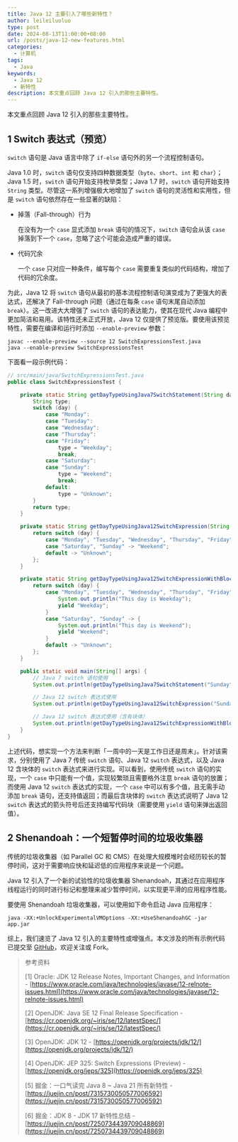 ```yaml
---
title: Java 12 主要引入了哪些新特性？
author: leileiluoluo
type: post
date: 2024-08-13T11:00:00+08:00
url: /posts/java-12-new-features.html
categories:
  - 计算机
tags:
  - Java
keywords:
  - Java 12
  - 新特性
description: 本文重点回顾 Java 12 引入的那些主要特性。
---
```


本文重点回顾 Java 12 引入的那些主要特性。

## 1 Switch 表达式（预览）

`switch` 语句是 Java 语言中除了 `if-else` 语句外的另一个流程控制语句。

Java 1.0 时，`switch` 语句仅支持四种数据类型（`byte`、`short`、`int` 和 `char`）；Java 1.5 时，`switch` 语句开始支持枚举类型；Java 1.7 时，`switch` 语句开始支持 `String` 类型。尽管这一系列增强极大地增加了 `switch` 语句的灵活性和实用性，但是 `switch` 语句依然存在一些显著的缺陷：

- 掉落（Fall-through）行为

  在没有为一个 `case` 显式添加 `break` 语句的情况下，`switch` 语句会从该 `case` 掉落到下一个 `case`，忽略了这个可能会造成严重的错误。

- 代码冗余

  一个 `case` 只对应一种条件，编写每个 `case` 需要重复类似的代码结构，增加了代码的冗余度。

为此，Java 12 将 `switch` 语句从最初的基本流程控制语句演变成为了更强大的表达式，还解决了 Fall-through 问题（通过在每条 `case` 语句末尾自动添加 `break`）。这一改进大大增强了 `switch` 语句的表达能力，使其在现代 Java 编程中更加简洁和易用。该特性还未正式开放，Java 12 仅提供了预览版。要使用该预览特性，需要在编译和运行时添加 `--enable-preview` 参数：

```shell
javac --enable-preview --source 12 SwitchExpressionsTest.java
java --enable-preview SwitchExpressionsTest
```

下面看一段示例代码：

```java
// src/main/java/SwitchExpressionsTest.java
public class SwitchExpressionsTest {

    private static String getDayTypeUsingJava7SwitchStatement(String day) {
        String type;
        switch (day) {
            case "Monday":
            case "Tuesday":
            case "Wednesday":
            case "Thursday":
            case "Friday":
                type = "Weekday";
                break;
            case "Saturday":
            case "Sunday":
                type = "Weekend";
                break;
            default:
                type = "Unknown";
        }
        return type;
    }

    private static String getDayTypeUsingJava12SwitchExpression(String day) {
        return switch (day) {
            case "Monday", "Tuesday", "Wednesday", "Thursday", "Friday" -> "Weekday";
            case "Saturday", "Sunday" -> "Weekend";
            default -> "Unknown";
        };
    }

    private static String getDayTypeUsingJava12SwitchExpressionWithBlockBodies(String day) {
        return switch (day) {
            case "Monday", "Tuesday", "Wednesday", "Thursday", "Friday" -> {
                System.out.println("This day is Weekday");
                yield "Weekday";
            }
            case "Saturday", "Sunday" -> {
                System.out.println("This day is Weekend");
                yield "Weekend";
            }
            default -> "Unknown";
        };
    }

    public static void main(String[] args) {
        // Java 7 switch 语句使用
        System.out.println(getDayTypeUsingJava7SwitchStatement("Sunday"));

        // Java 12 switch 表达式使用
        System.out.println(getDayTypeUsingJava12SwitchExpression("Sunday"));

        // Java 12 switch 表达式使用（含有块体）
        System.out.println(getDayTypeUsingJava12SwitchExpressionWithBlockBodies("Sunday"));
    }
}
```

上述代码，想实现一个方法来判断「一周中的一天是工作日还是周末」。针对该需求，分别使用了 Java 7 传统 `switch` 语句、Java 12 `switch` 表达式，以及 Java 12 含块体的 `switch` 表达式来进行实现。可以看到，使用传统 `switch` 语句的实现，一个 `case` 中只能有一个值，实现较繁琐且需要格外注意 `break` 语句的放置；而使用 Java 12 `switch` 表达式的实现，一个 `case` 中可以有多个值，且无需手动添加 `break` 语句，还支持值返回；而最后含块体的 `switch` 表达式说明了 Java 12 `switch` 表达式的箭头符号后还支持编写代码块（需要使用 `yield` 语句来弹出返回值）。

## 2 Shenandoah：一个短暂停时间的垃圾收集器

传统的垃圾收集器（如 Parallel GC 和 CMS）在处理大规模堆时会经历较长的暂停时间，这对于需要响应快和延迟低的应用程序来说是一个问题。

Java 12 引入了一个新的试验性的垃圾收集器 Shenandoah，其通过在应用程序线程运行的同时进行标记和整理来减少暂停时间，以实现更平滑的应用程序性能。

要使用 Shenandoah 垃圾收集器，可以使用如下命令启动 Java 应用程序：

```shell
java -XX:+UnlockExperimentalVMOptions -XX:+UseShenandoahGC -jar app.jar
```

综上，我们速览了 Java 12 引入的主要特性或增强点。本文涉及的所有示例代码已提交至 [GitHub](https://github.com/leileiluoluo/java-exercises/tree/main/java-12-new-features-demo/src/main/java)，欢迎关注或 Fork。

> 参考资料
>
> [1] Oracle: JDK 12 Release Notes, Important Changes, and Information - [https://www.oracle.com/java/technologies/javase/12-relnote-issues.html](https://www.oracle.com/java/technologies/javase/12-relnote-issues.html)
>
> [2] OpenJDK: Java SE 12 Final Release Specification - [https://cr.openjdk.org/~iris/se/12/latestSpec/](https://cr.openjdk.org/~iris/se/12/latestSpec/)
>
> [3] OpenJDK: JDK 12 - [https://openjdk.org/projects/jdk/12/](https://openjdk.org/projects/jdk/12/)
>
> [4] OpenJDK: JEP 325: Switch Expressions (Preview) - [https://openjdk.org/jeps/325](https://openjdk.org/jeps/325)
>
> [5] 掘金：一口气读完 Java 8 ~ Java 21 所有新特性 - [https://juejin.cn/post/7315730050577006592](https://juejin.cn/post/7315730050577006592)
>
> [6] 掘金：JDK 8 - JDK 17 新特性总结 - [https://juejin.cn/post/7250734439709048869](https://juejin.cn/post/7250734439709048869)
